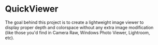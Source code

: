 # QuickViewer

The goal behind this project is to create a lightweight image viewer to display proper depth and colorspace without any extra image modification (like those you'd find in Camera Raw, Windows Photo Viewer, Lightroom, etc).

